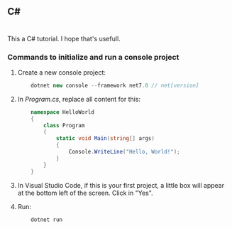 ## C#
#
This a C# tutorial. I hope that's usefull.

### Commands to initialize and run a console project

1. Create a new console project:
    ~~~~ c#
        dotnet new console --framework net7.0 // net[version]
    ~~~~

2. In _Program.cs_, replace all content for this:

    ~~~~ c#
        namespace HelloWorld
        {
            class Program
            {
                static void Main(string[] args)
                {
                    Console.WriteLine("Hello, World!");
                }
            }
        }
    ~~~~
 
3. In Visual Studio Code, if this is your first project, a little box will appear at the bottom left of the screen. Click in "Yes".

4. Run:
    ~~~~ c#
        dotnet run
    ~~~~
